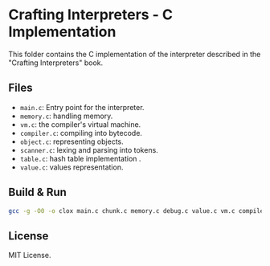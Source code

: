 # Crafting Interpreters - C Implementation

This folder contains the C implementation of the interpreter described in the "Crafting Interpreters" book.

## Files

- `main.c`: Entry point for the interpreter.
- `memory.c`: handling memory.
- `vm.c`: the compiler's virtual machine.
- `compiler.c`: compiling into bytecode.
-  `object.c`: representing objects.
-  `scanner.c`: lexing and parsing into tokens.
-  `table.c`: hash table implementation .
-  `value.c`: values representation.

## Build & Run

```sh
gcc -g -O0 -o clox main.c chunk.c memory.c debug.c value.c vm.c compiler.c scanner.c object.c table.c
```

## License

MIT License.
